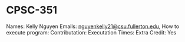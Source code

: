 # CPSC-351
Names: Kelly Nguyen
Emails: nguyenkelly21@csu.fullerton.edu,
How to execute program: 
Contributation:
Executation Times:
Extra Credit: Yes
